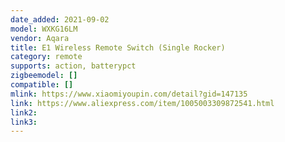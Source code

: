```yaml
---
date_added: 2021-09-02
model: WXKG16LM
vendor: Aqara
title: E1 Wireless Remote Switch (Single Rocker)
category: remote
supports: action, batterypct
zigbeemodel: []
compatible: []
mlink: https://www.xiaomiyoupin.com/detail?gid=147135
link: https://www.aliexpress.com/item/1005003309872541.html
link2: 
link3: 
---
```

 
